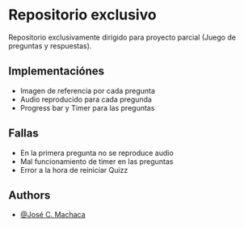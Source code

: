 # Repositorio exclusivo 
Repositorio exclusivamente dirigido para proyecto parcial (Juego de preguntas y respuestas).

## Implementaciónes
- Imagen de referencia por cada pregunta
- Audio reproducido para cada pregunda
- Progress bar y Timer para las preguntas

## Fallas
- En la primera pregunta no se reproduce audio
- Mal funcionamiento de timer en las preguntas
- Error a la hora de reiniciar Quizz

## Authors

- [@José C. Machaca](https://www.github.com/xPorotin9)

